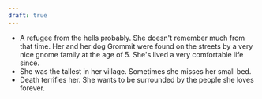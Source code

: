 ```yaml
---
draft: true
---
```

- A refugee from the hells probably. She doesn't remember much from that time. Her and her dog Grommit were found on the streets by a very nice gnome family at the age of 5. She's lived a very comfortable life since. 
- She was the tallest in her village. Sometimes she misses her small bed.
- Death terrifies her. She wants to be surrounded by the people she loves forever.